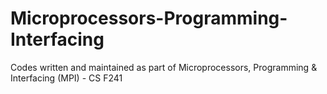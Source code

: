 # Microprocessors-Programming-Interfacing
Codes written and maintained as part of Microprocessors, Programming &amp; Interfacing (MPI) - CS F241
